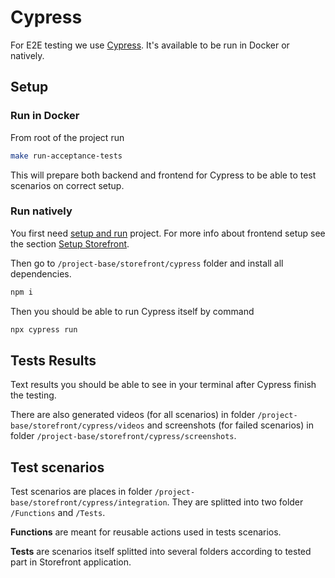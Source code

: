 # Cypress

For E2E testing we use [Cypress](https://www.cypress.io/). It's available to be run in Docker or natively.

## Setup

### Run in Docker

From root of the project run

```bash
make run-acceptance-tests
```

This will prepare both backend and frontend for Cypress to be able to test scenarios on correct setup.

### Run natively

You first need [setup and run](https://docs.shopsys.com/installation/installation-guide/) project. For more info about frontend setup see the section [Setup Storefront](./setup-storefront.md).

Then go to `/project-base/storefront/cypress` folder and install all dependencies.

```bash
npm i
```

Then you should be able to run Cypress itself by command

```bash
npx cypress run
```

## Tests Results

Text results you should be able to see in your terminal after Cypress finish the testing.

There are also generated videos (for all scenarios) in folder `/project-base/storefront/cypress/videos` and screenshots (for failed scenarios) in folder `/project-base/storefront/cypress/screenshots`.

## Test scenarios

Test scenarios are places in folder `/project-base/storefront/cypress/integration`. They are splitted into two folder `/Functions` and `/Tests`.

**Functions** are meant for reusable actions used in tests scenarios.

**Tests** are scenarios itself splitted into several folders according to tested part in Storefront application.
